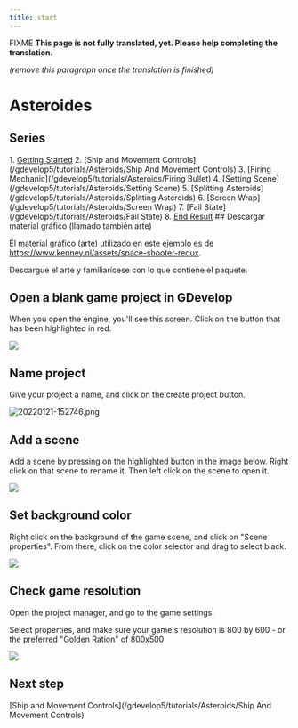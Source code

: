 ```yaml
---
title: start
---
```

FIXME **This page is not fully translated, yet. Please help completing the translation.**

*(remove this paragraph once the translation is finished)*

# Asteroides

## Series

1\. [Getting Started](/gdevelop5/tutorials/asteroids/start) 2. [Ship and Movement Controls](/gdevelop5/tutorials/Asteroids/Ship And Movement Controls) 3. [Firing Mechanic](/gdevelop5/tutorials/Asteroids/Firing Bullet) 4. [Setting Scene](/gdevelop5/tutorials/Asteroids/Setting Scene) 5. [Splitting Asteroids](/gdevelop5/tutorials/Asteroids/Splitting Asteroids) 6. [Screen Wrap](/gdevelop5/tutorials/Asteroids/Screen Wrap) 7. [Fail State](/gdevelop5/tutorials/Asteroids/Fail State) 8. [End Result](/gdevelop5/tutorials/end_result) \## Descargar material gráfico (llamado también arte)

El material gráfico (arte) utilizado en este ejemplo es de <https://www.kenney.nl/assets/space-shooter-redux>.

Descargue el arte y familiarícese con lo que contiene el paquete.

## Open a blank game project in GDevelop

When you open the engine, you'll see this screen. Click on the button that has been highlighted in red.

![](/gdevelop5/tutorials/asteroids_example_image1.png)

## Name project

Give your project a name, and click on the create project button.

![20220121-152746.png](/gdevelop5/tutorials/asteroids/pasted/20220121-152746.png)

## Add a scene

Add a scene by pressing on the highlighted button in the image below. Right click on that scene to rename it. Then left click on the scene to open it.

![](/gdevelop5/tutorials/asteroids_example_image2.png)

## Set background color

Right click on the background of the game scene, and click on "Scene properties". From there, click on the color selector and drag to select black.

![](/gdevelop5/tutorials/asteroids_example_image3.png)

## Check game resolution

Open the project manager, and go to the game settings.

Select properties, and make sure your game's resolution is 800 by 600 - or the preferred "Golden Ration" of 800x500

![](/gdevelop5/tutorials/asteroids_gif_recording_1_check_game_resolution.gif)

## Next step

[Ship and Movement Controls](/gdevelop5/tutorials/Asteroids/Ship And Movement Controls)
